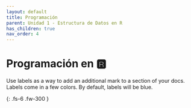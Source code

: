 ```yaml
---
layout: default
title: Programación
parent: Unidad 1 - Estructura de Datos en R
has_children: true
nav_order: 4
---
```


# Programación en 🆁

Use labels as a way to add an additional mark to a section of your docs. Labels come in a few colors. By default, labels will be blue.

{: .fs-6 .fw-300 }
